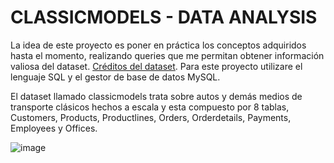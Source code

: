 # CLASSICMODELS - DATA ANALYSIS

La idea de este proyecto es poner en práctica los conceptos adquiridos hasta el momento, realizando queries que me permitan obtener información valiosa del dataset.
[Créditos del dataset](https://www.mysqltutorial.org/mysql-sample-database.aspx). Para este proyecto utilizare el lenguaje SQL y el gestor de base de datos MySQL.

El dataset llamado classicmodels trata sobre autos y demás medios de transporte clásicos hechos a escala y esta compuesto por 8 tablas, Customers, Products, Productlines, Orders, Orderdetails, Payments, Employees y Offices.

![image](https://github.com/guilleldas/Primer_Proyecto_SQL/assets/145810000/1f7a9d33-c705-4658-af6c-826d2c8cfe42)

